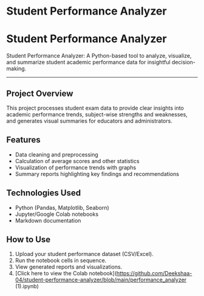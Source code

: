 
# Student Performance Analyzer
# Student Performance Analyzer

Student Performance Analyzer: A Python-based tool to analyze, visualize, and summarize student academic performance data for insightful decision-making.

---

## Project Overview

This project processes student exam data to provide clear insights into academic performance trends, subject-wise strengths and weaknesses, and generates visual summaries for educators and administrators.

## Features

- Data cleaning and preprocessing  
- Calculation of average scores and other statistics  
- Visualization of performance trends with graphs  
- Summary reports highlighting key findings and recommendations  

## Technologies Used

- Python (Pandas, Matplotlib, Seaborn)  
- Jupyter/Google Colab notebooks  
- Markdown documentation  

## How to Use

1. Upload your student performance dataset (CSV/Excel).  
2. Run the notebook cells in sequence.  
3. View generated reports and visualizations.
4.  [Click here to view the Colab notebook](https://github.com/Deekshaa-04/student-performance-analyzer/blob/main/performance_analyzer (1).ipynb)


